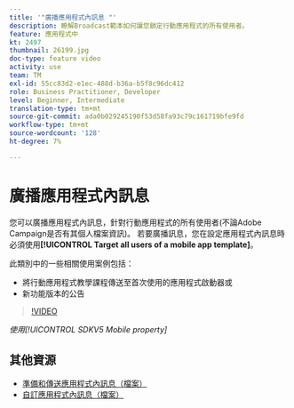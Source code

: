 ```yaml
---
title: '"廣播應用程式內訊息 "'
description: 瞭解Broadcast範本如何讓您鎖定行動應用程式的所有使用者。
feature: 應用程式中
kt: 2497
thumbnail: 26199.jpg
doc-type: feature video
activity: use
team: TM
exl-id: 55cc83d2-e1ec-488d-b36a-b5f8c96dc412
role: Business Practitioner, Developer
level: Beginner, Intermediate
translation-type: tm+mt
source-git-commit: ada0b029245190f53d58fa93c79c161719bfe9fd
workflow-type: tm+mt
source-wordcount: '128'
ht-degree: 7%

---
```


# 廣播應用程式內訊息

您可以廣播應用程式內訊息，針對行動應用程式的所有使用者(不論Adobe Campaign是否有其個人檔案資訊)。 若要廣播訊息，您在設定應用程式內訊息時必須使用&#x200B;**[!UICONTROL Target all users of a mobile app template]**。

此類別中的一些相關使用案例包括：

* 將行動應用程式教學課程傳送至首次使用的應用程式啟動器或
* 新功能版本的公告

>[!VIDEO](https://video.tv.adobe.com/v/26199?quality=12)

*使用[!UICONTROL SDKV5 Mobile property]*

## 其他資源

* [準備和傳送應用程式內訊息（檔案）](https://docs.adobe.com/content/help/en/campaign-standard/using/communication-channels/in-app-messaging/preparing-and-sending-an-in-app-message.html)
* [自訂應用程式內訊息（檔案）](https://docs.adobe.com/content/help/en/campaign-standard/using/communication-channels/in-app-messaging/customizing-an-in-app-message.html)
